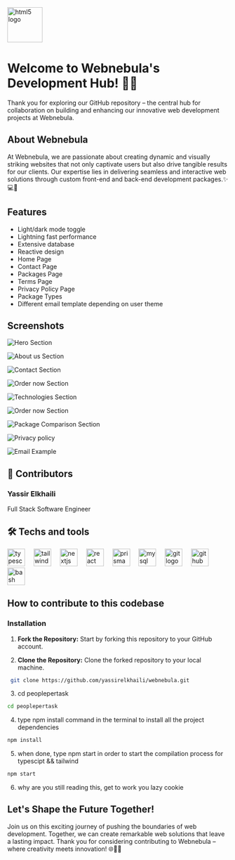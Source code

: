 <img src="https://i.imgur.com/K4MJwAe.png" height="80" alt="html5 logo"  />
  <img width="12" />

# Welcome to Webnebula's Development Hub! 🚀🌐

Thank you for exploring our GitHub repository – the central hub for collaboration on building and enhancing our innovative web development projects at Webnebula.

## About Webnebula

At Webnebula, we are passionate about creating dynamic and visually striking websites that not only captivate users but also drive tangible results for our clients. Our expertise lies in delivering seamless and interactive web solutions through custom front-end and back-end development packages.✨💻💼


## Features

- Light/dark mode toggle
- Lightning fast performance
- Extensive database
- Reactive design
- Home Page
- Contact Page
- Packages Page
- Terms Page
- Privacy Policy Page
- Package Types
- Different email template depending on user theme

## Screenshots

![Hero Section](https://i.imgur.com/V9Vf5HT.png)

![About us Section](https://i.imgur.com/b2OKmez.png)

![Contact Section](https://i.imgur.com/6Z9hE2m.png)

![Order now Section](https://i.imgur.com/I145DLj.png)

![Technologies Section](https://i.imgur.com/uRZkK1E.png)

![Order now Section](https://i.imgur.com/I145DLj.png)

![Package Comparison Section](https://i.imgur.com/KHez8kY.png)

![Privacy policy](https://i.imgur.com/OJ7j88y.png)

![Email Example](https://i.imgur.com/OJ7j88y.png)

## 🚀 Contributors

### Yassir Elkhaili
Full Stack Software Engineer

## 🛠 Techs and tools
<div align="left">
  <img src="https://img.shields.io/badge/TypeScript-3178C6?logo=typescript&logoColor=white&style=for-the-badge" height="40" alt="typescript logo"  />
  <img width="12" />
  <img src="https://img.shields.io/badge/Tailwind CSS-06B6D4?logo=tailwindcss&logoColor=black&style=for-the-badge" height="40" alt="tailwindcss logo"  />
  <img width="12" />
  <img src="https://img.shields.io/badge/Next.js-000000?logo=nextdotjs&logoColor=white&style=for-the-badge" height="40" alt="nextjs logo"  />
  <img width="12" />
  <img src="https://img.shields.io/badge/React-61DAFB?logo=react&logoColor=black&style=for-the-badge" height="40" alt="react logo"  />
  <img width="12" />
  <img src="https://img.shields.io/badge/Prisma-2D3748?logo=prisma&logoColor=white&style=for-the-badge" height="40" alt="prisma logo"  />
  <img width="12" />
  <img src="https://img.shields.io/badge/MySQL-4479A1?logo=mysql&logoColor=white&style=for-the-badge" height="40" alt="mysql logo"  />
  <img width="12" />
  <img src="https://img.shields.io/badge/Git-F05032?logo=git&logoColor=white&style=for-the-badge" height="40" alt="git logo"  />
  <img width="12" />
  <img src="https://img.shields.io/badge/GitHub-181717?logo=github&logoColor=white&style=for-the-badge" height="40" alt="github logo"  />
  <img width="12" />
  <img src="https://img.shields.io/badge/GNU Bash-4EAA25?logo=gnubash&logoColor=white&style=for-the-badge" height="40" alt="bash logo"  />
</div>

###

## How to contribute to this codebase

### Installation

1. **Fork the Repository:** Start by forking this repository to your GitHub account.

2. **Clone the Repository:** Clone the forked repository to your local machine.

  ```bash
   git clone https://github.com/yassirelkhaili/webnebula.git
  ```
3. cd peoplepertask

```bash
cd peoplepertask
```

4. type npm install command in the terminal to install all the project dependencies

```bash
npm install
```
5. when done, type npm start in order to start the compilation process for typescipt && tailwind

```bash
npm start
```

6. why are you still reading this, get to work you lazy cookie

## Let's Shape the Future Together!

Join us on this exciting journey of pushing the boundaries of web development. Together, we can create remarkable web solutions that leave a lasting impact. Thank you for considering contributing to Webnebula – where creativity meets innovation! 🌐💼🚀
